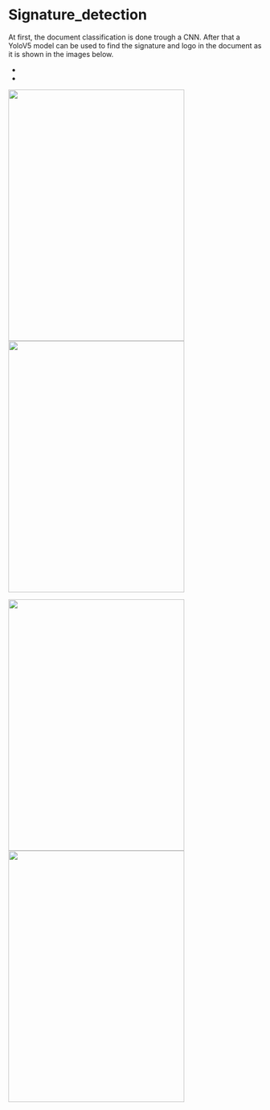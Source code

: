 # Signature_detection


At first, the document classification is done trough a CNN. After that a YoloV5 model can be used to find the signature and logo in the document as it is shown in the images below.

-
-


<img src="https://user-images.githubusercontent.com/65071575/138444188-f40bb91d-9bd9-4d08-b6d3-b178d02ca5b1.png" width="350" height="500"> <img src="https://user-images.githubusercontent.com/65071575/138444192-3b67c7e5-824b-4f78-beeb-13b76db9f237.png" width="350" height="500">

<img src="https://user-images.githubusercontent.com/65071575/138444193-4d3823be-993a-46fc-8aaa-ae84932ce53c.png" width="350" height="500"> <img src="https://user-images.githubusercontent.com/65071575/138444195-38f4dacc-2bac-40ba-85c2-74cbe21c3204.png" width="350" height="500">
